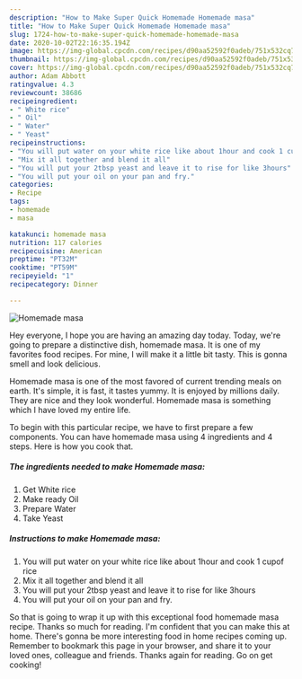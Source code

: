 ```yaml
---
description: "How to Make Super Quick Homemade Homemade masa"
title: "How to Make Super Quick Homemade Homemade masa"
slug: 1724-how-to-make-super-quick-homemade-homemade-masa
date: 2020-10-02T22:16:35.194Z
image: https://img-global.cpcdn.com/recipes/d90aa52592f0adeb/751x532cq70/homemade-masa-recipe-main-photo.jpg
thumbnail: https://img-global.cpcdn.com/recipes/d90aa52592f0adeb/751x532cq70/homemade-masa-recipe-main-photo.jpg
cover: https://img-global.cpcdn.com/recipes/d90aa52592f0adeb/751x532cq70/homemade-masa-recipe-main-photo.jpg
author: Adam Abbott
ratingvalue: 4.3
reviewcount: 38686
recipeingredient:
- " White rice"
- " Oil"
- " Water"
- " Yeast"
recipeinstructions:
- "You will put water on your white rice like about 1hour and cook 1 cupof rice"
- "Mix it all together and blend it all"
- "You will put your 2tbsp yeast and leave it to rise for like 3hours"
- "You will put your oil on your pan and fry."
categories:
- Recipe
tags:
- homemade
- masa

katakunci: homemade masa 
nutrition: 117 calories
recipecuisine: American
preptime: "PT32M"
cooktime: "PT59M"
recipeyield: "1"
recipecategory: Dinner

---
```



![Homemade masa](https://img-global.cpcdn.com/recipes/d90aa52592f0adeb/751x532cq70/homemade-masa-recipe-main-photo.jpg)

Hey everyone, I hope you are having an amazing day today. Today, we're going to prepare a distinctive dish, homemade masa. It is one of my favorites food recipes. For mine, I will make it a little bit tasty. This is gonna smell and look delicious.

Homemade masa is one of the most favored of current trending meals on earth. It's simple, it is fast, it tastes yummy. It is enjoyed by millions daily. They are nice and they look wonderful. Homemade masa is something which I have loved my entire life.




To begin with this particular recipe, we have to first prepare a few components. You can have homemade masa using 4 ingredients and 4 steps. Here is how you cook that.

<!--inarticleads1-->

##### The ingredients needed to make Homemade masa:

1. Get  White rice
1. Make ready  Oil
1. Prepare  Water
1. Take  Yeast




<!--inarticleads2-->

##### Instructions to make Homemade masa:

1. You will put water on your white rice like about 1hour and cook 1 cupof rice
1. Mix it all together and blend it all
1. You will put your 2tbsp yeast and leave it to rise for like 3hours
1. You will put your oil on your pan and fry.




So that is going to wrap it up with this exceptional food homemade masa recipe. Thanks so much for reading. I'm confident that you can make this at home. There's gonna be more interesting food in home recipes coming up. Remember to bookmark this page in your browser, and share it to your loved ones, colleague and friends. Thanks again for reading. Go on get cooking!
